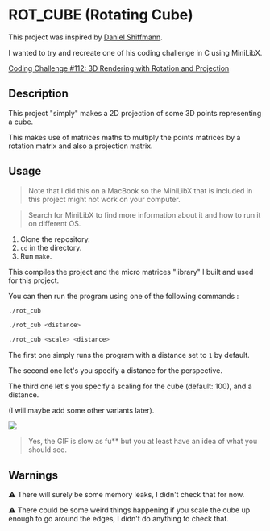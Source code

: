 # ROT_CUBE (Rotating Cube)

This project was inspired by [Daniel Shiffmann](https://github.com/shiffman).

I wanted to try and recreate one of his coding challenge in C using MiniLibX.

[Coding Challenge #112: 3D Rendering with Rotation and Projection](https://youtu.be/p4Iz0XJY-Qk)

## Description

This project "simply" makes a 2D projection of some 3D points representing a cube.

This makes use of matrices maths to multiply the points matrices by a rotation matrix and also a projection matrix.

## Usage

> Note that I did this on a MacBook so the MiniLibX that is included in this project might not work on your computer.

> Search for MiniLibX to find more information about it and how to run it on different OS.

1. Clone the repository.
1. ```cd``` in the directory.
1. Run ```make```.

This compiles the project and the micro matrices "library" I built and used for this project.

You can then run the program using one of the following commands :

```sh
./rot_cub

./rot_cub <distance>

./rot_cub <scale> <distance>
```

The first one simply runs the program with a distance set to ```1``` by default.

The second one let's you specify a distance for the perspective.

The third one let's you specify a scaling for the cube (default: 100), and a distance.

(I will maybe add some other variants later).

![](https://github.com/Laendrun/rot_cube/tree/main/img/example.gif)

> Yes, the GIF is slow as fu** but you at least have an idea of what you should see.

## Warnings

:warning: There will surely be some memory leaks, I didn't check that for now.

:warning: There could be some weird things happening if you scale the cube up enough to go around the edges, I didn't do anything to check that.

